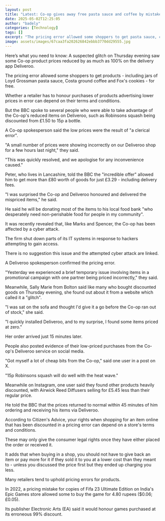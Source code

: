 ```yaml
---
layout: post
title: "Latest: Co-op gives away free pasta sauce and coffee by mistake"
date: 2025-05-02T12:25:05
author: "badely"
categories: [Technology]
tags: []
excerpt: "The pricing error allowed some shoppers to get pasta sauce, coffee and cookies for free."
image: assets/images/67caa3fa202626842ebbb3770dd29555.jpg
---
```


Here’s what you need to know: A suspected glitch on Thursday evening saw some Co-op product prices reduced by as much as 100% on the delivery app Deliveroo.

The pricing error allowed some shoppers to get products - including jars of Loyd Grossman pasta sauce, Costa ground coffee and Fox's cookies - for free.

Whether a retailer has to honour purchases of products advertising lower prices in error can depend on their terms and conditions.

But the BBC spoke to several people who were able to take advantage of the Co-op's reduced items on Deliveroo, such as Robinsons squash being discounted from £1.50 to 15p a bottle.

A Co-op spokesperson said the low prices were the result of "a clerical error".

"A small number of prices were showing incorrectly on our Deliveroo shop for a few hours last night," they said. 

"This was quickly resolved, and we apologise for any inconvenience caused."

Peter, who lives in Lancashire, told the BBC the "incredible offer" allowed him to get more than £80 worth of goods for just £3.29 - including delivery fees.

"I was surprised the Co-op and Deliveroo honoured and delivered the mispriced items," he said.

He said he will be donating most of the items to his local food bank "who desperately need non-perishable food for people in my community".

It was recently revealed that, like Marks and Spencer, the Co-op has been affected by a cyber attack.

The firm shut down parts of its IT systems in response to hackers attempting to gain access.

There is no suggestion this issue and the attempted cyber attack are linked.

A Deliveroo spokesperson confirmed the pricing error. 

"Yesterday we experienced a brief temporary issue involving items in a promotional campaign with one partner being priced incorrectly," they said. 

Meanwhile, Sally Marie from Bolton said like many who bought discounted goods on Thursday evening, she found out about it from a website which called it a "glitch".

"I was sat on the sofa and thought I'd give it a go before the Co-op ran out of stock," she said.

"I quickly installed Deliveroo, and to my surprise, I found some items priced at zero."

Her order arrived just 15 minutes later.

People also posted evidence of their low-priced purchases from the Co-op's Deliveroo service on social media.

"Got myself a lot of cheap bits from the Co-op," said one user in a post on X.  

"15p Robinsons squash will do well with the heat wave."

Meanwhile on Instagram, one user said they found other products heavily discounted, with Airwick Reed Diffusers selling for £5.45 less than their regular price.

He told the BBC that the prices returned to normal within 45 minutes of him ordering and receiving his items via Deliveroo.

According to Citizen's Advice, your rights when shopping for an item online that has been discounted in a pricing error can depend on a store's terms and conditions.

These may only give the consumer legal rights once they have either placed the order or received it.

It adds that when buying in a shop, you should not have to give back an item or pay more for it if they sold it to you at a lower cost than they meant to - unless you discussed the price first but they ended up charging you less.

Many retailers tend to uphold pricing errors for products.

In 2022, a pricing mistake for copies of Fifa 23 Ultimate Edition on India's Epic Games store allowed some to buy the game for 4.80 rupees ($0.06; £0.05).

Its publisher Electronic Arts (EA) said it would honour games purchased at its erroneous 99% discount.


